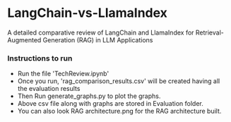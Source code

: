 # LangChain-vs-LlamaIndex
A detailed comparative review of LangChain and LlamaIndex for Retrieval-Augmented Generation (RAG) in LLM Applications

### Instructions to run

- Run the file 'TechReview.ipynb'
- Once you run, 'rag_comparison_results.csv' will be created having all the evaluation results
- Then Run generate_graphs.py to plot the graphs.
- Above csv file along with graphs are stored in Evaluation folder.
- You can also look RAG architecture.png for the RAG architecture built.
